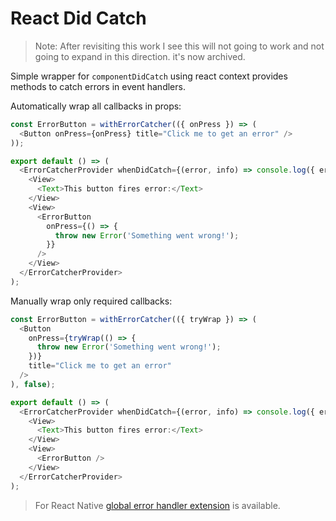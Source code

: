# React Did Catch

> Note: After revisiting this work I see this will not going to work and not going to expand in this direction. it's now archived.

Simple wrapper for `componentDidCatch` using react context provides
methods to catch errors in event handlers.


Automatically wrap all callbacks in props:
```javascript
const ErrorButton = withErrorCatcher(({ onPress }) => (
  <Button onPress={onPress} title="Click me to get an error" />
));

export default () => (
  <ErrorCatcherProvider whenDidCatch={(error, info) => console.log({ error, info })}>
    <View>
      <Text>This button fires error:</Text>
    </View>
    <View>
      <ErrorButton
        onPress={() => {
          throw new Error('Something went wrong!');
        }}
      />
    </View>
  </ErrorCatcherProvider>
);
```

Manually wrap only required callbacks:
```javascript
const ErrorButton = withErrorCatcher(({ tryWrap }) => (
  <Button
    onPress={tryWrap(() => {
      throw new Error('Something went wrong!');
    })}
    title="Click me to get an error"
  />
), false);

export default () => (
  <ErrorCatcherProvider whenDidCatch={(error, info) => console.log({ error, info })}>
    <View>
      <Text>This button fires error:</Text>
    </View>
    <View>
      <ErrorButton />
    </View>
  </ErrorCatcherProvider>
);
```

> For React Native [global error handler extension](https://github.com/master-atul/react-native-exception-handler) is available.
